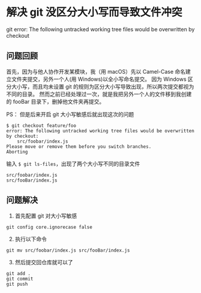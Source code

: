 # 解决 git 没区分大小写而导致文件冲突
git error: The following untracked working tree files would be overwritten by checkout

## 问题回顾
首先，因为与他人协作开发某模块，我（用 macOS）先以 Camel-Case 命名建立文件夹提交，另外一个人(用 Windows)以全小写命名提交。
因为 Windows 区分大小写，而且均未设置 git 的规则为区分大小写导致出现，所以两次提交都视为不同的目录。
然而之前已经处理过一次，就是我把另外一个人的文件移到我创建的 fooBar 目录下，删掉他文件夹再提交。

PS：
但是后来开启 git 大小写敏感后就出现这次的问题
```
$ git checkout feature/foo
error: The following untracked working tree files would be overwritten by checkout:
	src/foobar/index.js
Please move or remove them before you switch branches.
Aborting
```
输入 `$ git ls-files`，出现了两个大小写不同的目录文件
```
src/foobar/index.js
src/fooBar/index.js
```

## 问题解决
1. 首先配置 git 对大小写敏感
```
git config core.ignorecase false
```
2. 执行以下命令
```
git mv src/foobar/index.js src/fooBar/index.js
```
3. 然后提交回仓库就可以了
```
git add .
git commit 
git push 
```
